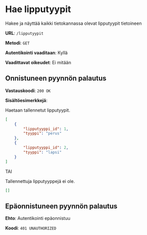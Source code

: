 # Hae lipputyypit

Hakee ja näyttää kaikki tietokannassa olevat lipputyypit tietoineen

__URL__: `/lipputyypit`

__Metodi__: `GET`

__Autentikointi vaaditaan__: Kyllä

__Vaadittavat oikeudet__: Ei mitään

## Onnistuneen pyynnön palautus

__Vastauskoodi__: `200 OK`

__Sisältöesimerkkejä__:

Haetaan tallennetut lipputyypit.
```json
[
    {
        "lipputyyppi_id": 1,
        "tyyppi": "perus"
    },
    {
        "lipputyyppi_id": 2,
        "tyyppi": "lapsi"
    }
]
```
TAI

Tallennettuja lipputyyppejä ei ole.

```json
[]
```

## Epäonnistuneen pyynnön palautus

__Ehto__: Autentikointi epäonnistuu

__Koodi__: `401 UNAUTHORIZED`

